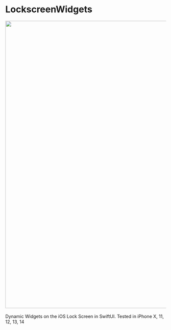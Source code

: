 # LockscreenWidgets

<div align="center">
  <img src="https://pauldyanez.com/images/github/LockscreenWidgets.jpg" width="900"/>
</div>
  
</div>
<br>
Dynamic Widgets on  the iOS Lock Screen in SwiftUI. 
Tested in iPhone X, 11, 12, 13, 14
